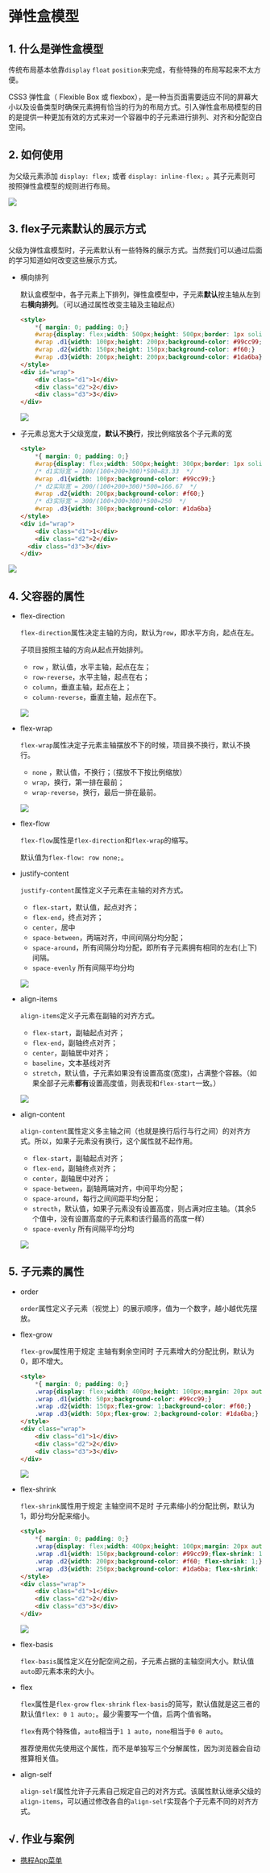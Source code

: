# 弹性盒模型
## 1. 什么是弹性盒模型

传统布局基本依靠`display` `float` `position`来完成，有些特殊的布局写起来不太方便。

CSS3 弹性盒（ Flexible Box 或 flexbox），是一种当页面需要适应不同的屏幕大小以及设备类型时确保元素拥有恰当的行为的布局方式。引入弹性盒布局模型的目的是提供一种更加有效的方式来对一个容器中的子元素进行排列、对齐和分配空白空间。

## 2. 如何使用

为父级元素添加 `display: flex;` 或者 `display: inline-flex;` 。其子元素则可按照弹性盒模型的规则进行布局。

![](http://static.zzhitong.com/lesson-files/html/img/15-1.png)

## 3. flex子元素默认的展示方式

父级为弹性盒模型时，子元素默认有一些特殊的展示方式。当然我们可以通过后面的学习知道如何改变这些展示方式。

- 横向排列

  默认盒模型中，各子元素上下排列，弹性盒模型中，子元素**默认**按主轴从左到右**横向排列**。（可以通过属性改变主轴及主轴起点）

  ```html
  <style>
      *{ margin: 0; padding: 0;}
      #wrap{display: flex;width: 500px;height: 500px;border: 1px solid red;margin: 50px auto;}
      #wrap .d1{width: 100px;height: 200px;background-color: #99cc99;}
      #wrap .d2{width: 150px;height: 150px;background-color: #f60;}
      #wrap .d3{width: 200px;height: 200px;background-color: #1da6ba}
  </style>
  <div id="wrap">
      <div class="d1">1</div>
      <div class="d2">2</div>
      <div class="d3">3</div>
  </div>
  ```

  ![](http://static.zzhitong.com/lesson-files/html/img/15-2.png)
  
- 子元素总宽大于父级宽度，**默认不换行**，按比例缩放各个子元素的宽

  ```html
  <style>
      *{ margin: 0; padding: 0;}
      #wrap{display: flex;width: 500px;height: 300px;border: 1px solid red;margin: 50px auto;}
      /* d1实际宽 = 100/(100+200+300)*500=83.33  */
      #wrap .d1{width: 100px;background-color: #99cc99;}
      /* d2实际宽 = 200/(100+200+300)*500=166.67  */
      #wrap .d2{width: 200px;background-color: #f60;}
      /* d3实际宽 = 300/(100+200+300)*500=250  */
      #wrap .d3{width: 300px;background-color: #1da6ba}
  </style>
  <div id="wrap">
      <div class="d1">1</div>
      <div class="d2">2</div>
    <div class="d3">3</div>
  </div>
  ```
  

![](http://static.zzhitong.com/lesson-files/html/img/15-4.png)

## 4. 父容器的属性

- flex-direction

  `flex-direction`属性决定主轴的方向，默认为`row`，即水平方向，起点在左。

  子项目按照主轴的方向从起点开始排列。

  - `row` ，默认值，水平主轴，起点在左；
  - `row-reverse`，水平主轴，起点在右；
  - `column`，垂直主轴，起点在上；
  - `column-reverse`，垂直主轴，起点在下。

  ![](http://static.zzhitong.com/lesson-files/html/img/15-5.png)

- flex-wrap

  `flex-wrap`属性决定子元素主轴摆放不下的时候，项目换不换行，默认不换行。

  - `none` ，默认值，不换行；（摆放不下按比例缩放）
  - `wrap`，换行，第一排在最前；
  - `wrap-reverse`，换行，最后一排在最前。

  ![](http://static.zzhitong.com/lesson-files/html/img/15-6.png)

- flex-flow

  `flex-flow`属性是`flex-direction`和`flex-wrap`的缩写。

  默认值为`flex-flow: row none;`。

- justify-content

  `justify-content`属性定义子元素在主轴的对齐方式。

  - `flex-start`，默认值，起点对齐；
  - `flex-end`，终点对齐；
  - `center`，居中
  - `space-between`，两端对齐，中间间隔分均分配；
  - `space-around`，所有间隔分均分配，即所有子元素拥有相同的左右(上下)间隔。
  - `space-evenly`  所有间隔平均分均

  ![](http://static.zzhitong.com/lesson-files/html/img/15-7.png)

- align-items

  `align-items`定义子元素在副轴的对齐方式。

  - `flex-start`，副轴起点对齐；
  - `flex-end`，副轴终点对齐；
  - `center`，副轴居中对齐；
  - `baseline`，文本基线对齐
  - `stretch`，默认值，子元素如果没有设置高度(宽度)，占满整个容器。（如果全部子元素**都有**设置高度值，则表现和`flex-start`一致。）
  
  ![](http://static.zzhitong.com/lesson-files/html/img/15-8.png)
  
- align-content

  `align-content`属性定义多主轴之间（也就是换行后行与行之间）的对齐方式。所以，如果子元素没有换行，这个属性就不起作用。

  - `flex-start`，副轴起点对齐；
  - `flex-end`，副轴终点对齐；
  - `center`，副轴居中对齐；
  - `space-between`，副轴两端对齐，中间平均分配；
  - `space-around`，每行之间间距平均分配；
  - `strecth`，默认值，如果子元素没有设置高度，则占满对应主轴。（其余5个值中，没有设置高度的子元素和该行最高的高度一样）
  - `space-evenly`      所有间隔平均分均
  
  ![](http://static.zzhitong.com/lesson-files/html/img/15-9.png)

## 5. 子元素的属性

- order

  `order`属性定义子元素（视觉上）的展示顺序，值为一个数字，越小越优先摆放。

- flex-grow

  `flex-grow`属性用于规定 主轴有剩余空间时 子元素增大的分配比例，默认为0，即不增大。

  ```html
  <style>
      *{ margin: 0; padding: 0;}
      .wrap{display: flex;width: 400px;height: 100px;margin: 20px auto;border: 1px solid red;font-size: 26px;font-weight: bolder;}
      .wrap .d1{width: 50px;background-color: #99cc99;}
      .wrap .d2{width: 150px;flex-grow: 1;background-color: #f60;}
      .wrap .d3{width: 50px;flex-grow: 2;background-color: #1da6ba;}
  </style>
  <div class="wrap">
      <div class="d1">1</div>
      <div class="d2">2</div>
      <div class="d3">3</div>
  </div>
  ```

  ![](http://static.zzhitong.com/lesson-files/html/img/15-10.png)

- flex-shrink

  `flex-shrink`属性用于规定 主轴空间不足时 子元素缩小的分配比例，默认为1，即分均分配来缩小。

  ```html
  <style>
      *{ margin: 0; padding: 0;}
      .wrap{display: flex;width: 400px;height: 100px;margin: 20px auto;border: 1px solid red;font-size: 26px;font-weight: bolder;}
      .wrap .d1{width: 150px;background-color: #99cc99;flex-shrink: 1;}
      .wrap .d2{width: 200px;background-color: #f60; flex-shrink: 1;}
      .wrap .d3{width: 250px;background-color: #1da6ba; flex-shrink: 2;}
  </style>
  <div class="wrap">
      <div class="d1">1</div>
      <div class="d2">2</div>
      <div class="d3">3</div>
  </div>
  ```

  ![](http://static.zzhitong.com/lesson-files/html/img/15-11.png)

- flex-basis

  `flex-basis`属性定义在分配空间之前，子元素占据的主轴空间大小。默认值`auto`即元素本来的大小。

- flex

  `flex`属性是`flex-grow` `flex-shrink` `flex-basis`的简写，默认值就是这三者的默认值`flex: 0 1 auto;`。最少需要写一个值，后两个值省略。
  
  `flex`有两个特殊值，`auto`相当于`1 1 auto`，`none`相当于`0 0 auto`。
  
  推荐使用优先使用这个属性，而不是单独写三个分解属性，因为浏览器会自动推算相关值。

- align-self

  `align-self`属性允许子元素自己规定自己的对齐方式。该属性默认继承父级的`align-items`，可以通过修改各自的`align-self`实现各个子元素不同的对齐方式。

## √. 作业与案例

- [携程App菜单](http://static.zzhitong.com/lesson-files/html/code/15-1.html)




